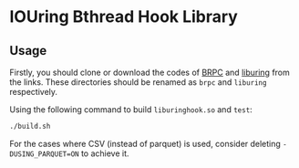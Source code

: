 # IOUring Bthread Hook Library

## Usage

Firstly, you should clone or download the codes of [BRPC](https://github.com/apache/brpc) and [liburing](https://github.com/axboe/liburing) from the links. These directories should be renamed as `brpc` and `liburing` respectively.

Using the following command to build `liburinghook.so` and `test`:
```bash
./build.sh
```

For the cases where CSV (instead of parquet) is used, consider deleting `-DUSING_PARQUET=ON` to achieve it.